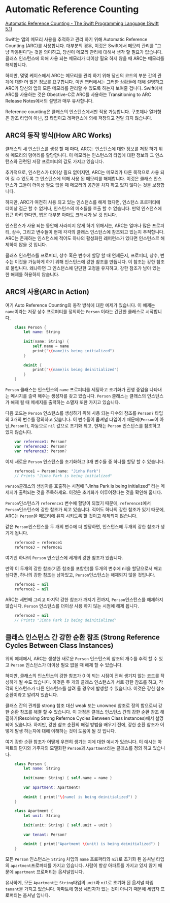 # Automatic Reference Counting

[Automatic Reference Counting - The Swift Programming Language (Swift 5.1)](https://docs.swift.org/swift-book/LanguageGuide/AutomaticReferenceCounting.html)

Swift는 앱의 메모리 사용을 추적하고 관리 하기 위해 Automatic Reference Counting (ARC)를 사용합니다. 대부분의 경우, 이것은 Swift에서 메모리 관리를 "그냥 작동된다"는 것을 의미하고, 당신이 메모리 관리에 대해서 생각 할 필요가 없습니다. 클래스 인스턴스에 의해 사용 되는 메모리가 더이상 필요 하지 않을 때 ARC는 메모리를 해제합니다.

하지만, 몇몇 케이스에서 ARC는 메모리를 관리 하기 위해 당신의 코드의 부분 간의 관계에 대한 더 많은 정보를 요구합니다. 이번 챕터에서는 그러한 상황들에 대해 설명하고 ARC가 당신의 앱의 모든 메모리를 관리할 수 있도록 하는지 보여줄 겁니다. Swift에서 ARC를 사용하는 것은 Obective-C로 ARC를 사용하는 Transitioning to ARC Release Notes에서의 설명과 매우 유사합니다.

Reference counting은 클래스의 인스턴스에서만 적용 가능합니다. 구조체나 열거형은 참조 타입이 아닌, 값 타입이고 레퍼런스에 의해 저장되고 전달 되지 않습니다.

## ARC의 동작 방식(How ARC Works)

클래스의 새 인스턴스를 생성 할 때 마다, ARC는 인스턴스에 대한 정보를 저장 하기 위해 메모리의 덩어리를 할당합니다. 이 메모리는 인스턴스의 타입에 대한 정보와 그 인스턴스와 관련된 저장 프로퍼티의 값도 가지고 있습니다.

추가적으로, 인스턴스가 더이상 필요 없어지면, ARC는 메모리가 다른 목적으로 사용 되어 질 수 있도록 그 인스턴스에 의해 사용 된 메모리를 해제합니다. 이것은 클래스 인스턴스가 그들이 더이상 필요 없을 때 메모리의 공간을 차지 하고 있지 않다는 것을 보장합니다.

하지만, ARC가 여전히 사용 되고 있는 인스턴스를 해제 했다면, 인스턴스 프로퍼티에 더이상 접근 할 수 없거나, 인스턴스의 메소들를 호출 할 수 없습니다. 만약 인스턴스에 접근 하려 한다면, 앱은 대부분 아마도 크래시가 날 것 입니다.

인스턴스가 사용 되는 동안에 사라지지 않게 하기 위해서는, ARC는 얼마나 많은 프로퍼티, 상수, 그리고 변수들이 현재 각각의 클래스 인스턴스에 참조되고 있는지 추적합니다. ARC는 존재하는 인스턴스에 적어도 하나의 활성화된 레퍼런스가 있다면 인스턴스르 해제하지 않을 것 입니다.

클래스 인스턴스를 프로퍼티, 상수 혹은 변수에 할당 할 때 언제든지, 프로퍼티, 상수, 변수는 이것을 가능하게 하기 위해 인스턴스에 강한 참조를 만듭니다. 이 참조는 강한 참조로 불립니다. 왜냐하면 그 인스턴스에 단단한 고정을 유지하고, 강한 참조가 남아 있는 한 해제를 허용하지 않습니다.

## ARC의 사용(ARC in Action)

여기 Auto Reference Counting의 동작 방식에 대한 예제가 있습니다. 이 예제는 `name`이라는 저장 상수 프로퍼티를 정의하는 `Person` 이라는 간단한 클래스로 시작합니다.

```swift
    class Person {
    	let name: String
    
    	init(name: String) {
    		self.name = name
    		print("\(name)is being initialized")
    	}
    
    	deinit {
    		print("\(name)is being deinitialized")
    	}
    }
```

 `Person` 클래스는 인스턴스의 `name` 프로퍼티를 세팅하고 초기화가 진행 중임을 나타내는 메시지를 출력 해주는 생성자를 갖고 있습니다. `Person` 클래스는 클래스의 인스턴스가 해제 될 때 메세지를 출력하는 소멸자 또한 가지고 있습니다.

다음 코드는 `Person` 인스턴스를 생성하기 위해 사용 되는 다수의 참조를  `Person?` 타입의 3개의 변수를 정의하고 있습니다. 이 변수들이 옵셔널 타입이기 때문에(`Person`이 아닌,`Person?`), 자동으로 `nil` 값으로 초기화 되고, 현재는 `Person` 인스턴스를 참조하고 있지 않습니다.

```swift
    var reference1: Person?
    var reference2: Person?
    var reference3: Person?
```

이제 새로운 `Person` 인스턴스를 초기화하고 3개 변수들 중 하나를 할당 할 수 있습니다.

```swift
    refernce1 = Person(name: "Jinha Park")
    // Prints "Jinha Park is being initialized"
```

`Person`클래스의 생성자를 호출하는 시점에 "Jinha Park is being initialized" 라는 메세지가 출력되는 것을 주목하세요. 이것은 초기화가 이루어졌다는 것을 확인해 줍니다.

`Person`인스턴스가 `reference1` 변수에 할당이 되었기 때문에, `reference1`에서 `Person`인스턴스에 강한 참조가 되고 있습니다. 적어도 하나의 강한 참조가 있기 때문에, ARC는 `Person`을 메모리에 유지 시키도록 할 것이고 해제되지 않습니다.

같은 `Person`인스턴스를 두 개의 변수에 더 할당하면, 인스턴스에 두개의 강한 참조가 생기게 됩니다.

```swift
    refernce2 = refernce1
    refernce3 = refernce1
```

여기엔 하나의 `Person` 인스턴스에 세개의 강한 참조가 있습니다.

만약 이 두개의 강한 참조(기존 참조를 포함한)를 두개의 변수에 nil을 할당으로서 깨고 싶다면, 하나의 강한 참조는 남아있고, `Person`인스턴스는 해제되지 않을 것입니다.

```swift
    refernce1 = nil
    refernce2 = nil
```

ARC는 세번째 그리고 마지막 강한 참조가 깨지기 전까지, `Person`인스턴스를 해제하지 않습니다. `Person` 인스턴스를 더이상 사용 하지 않는 시점에 해제 됩니다.

```swift
    refernce3 = nil
    // Prints "Jinha Park is being deinitialized"
```

## 클래스 인스턴스 간 강한 순환 참조 (Strong Reference Cycles Between Class Instances)

위의 예제에서, ARC는 생성한 새로운 `Person` 인스턴스의 참조의 개수를 추적 할 수 있고 `Person` 인스턴스가 더이상 필요 없을 때 해제 할 수 있습니다.

하지만, 클래스의 인스턴스의 강한 참조가 0 이 되는 시점이 전혀 생기지 않는 코드를 작성하게 될 수도 있습니다. 이것은 두 개의 클래스 인스턴스가 서로 강한 참조를 하고, 각각의 인스턴스가 다른 인스턴스를 살려 둘 경우에 발생할 수 있습니다. 이것은 강한 참조 순환이라고 알려져 있습니다.

클래스 간의 관계를 strong 참조 대신 weak 또는 unowned 참조로 정의 함으로써 강한 순환 참조를 해결 할 수 있습니다. 이 과정은 클래스 인스턴스 간의 강한 순환 참조 해결하기(Resolving Strong Refernce Cycles Between Class Instances)에서 설명되어 있습니다. 하지만, 강한 참조 순환의 해결 방법을 배우기 전에, 강한 순환 참조가 어떻게 발생 하는지에 대해 이해하는 것이 도움이 될 것 입니다.

여기 강한 순환 참조가 어떻게 우연히 생기는 지에 대한 예시가 있습니다. 이 예시는  아파트의 단지와 거주자의 모델화한 `Person`과 `Apartment`라는 클래스를 정의 하고 있습니다.

```swift
    class Person {
    	let name: String
    	
    	init(name: String) { self.name = name }
    
    	var apartment: Apartment?
    
    	deinit { print("\(name) is being deinitialized") }
    }
    
    class Apartment {
    	let unit: String
    	
    	init(unit: String) { self.unit = unit }
    
    	var tenant: Person?
    
    	deinit { print("Apartment \(unit) is being deinitialized") }
    }
```

모든 `Person` 인스턴스는 `String` 차입의 `name` 프로퍼티와 `nil`로 초기화 된 옵셔널 타입의 `apartment`프로퍼티를 가지고 있습니다. 사람이 항상 아파트를 가지고 있지 않기 때문에 `apartment` 프로퍼티는 옵셔널입니다.

유사하게, 모든 `Apartment`는 `String`타입의 `unit`과 `nil`로 초기화 된 옵셔널 타입 `tenant`을 가지고 있습니다. 아파트에 항상 세입자가  있는 것이 아니기 때문에 세입자 프로퍼티는 옵셔널 입니다.
